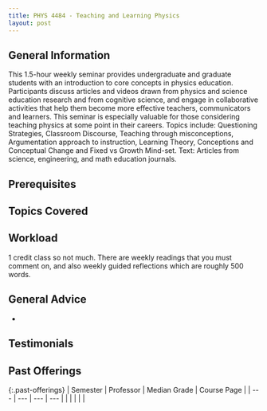 ```yaml
---
title: PHYS 4484 - Teaching and Learning Physics
layout: post
---
```


<link rel="stylesheet" href="/main.css">

## General Information

This 1.5-hour weekly seminar provides undergraduate and graduate students with an introduction to core concepts in physics education. Participants discuss articles and videos drawn from physics and science education research and from cognitive science, and engage in collaborative activities that help them become more effective teachers, communicators and learners. This seminar is especially valuable for those considering teaching physics at some point in their careers. Topics include: Questioning Strategies, Classroom Discourse, Teaching through misconceptions, Argumentation approach to instruction, Learning Theory, Conceptions and Conceptual Change and Fixed vs Growth Mind-set. Text: Articles from science, engineering, and math education journals.
## Prerequisites



## Topics Covered



## Workload
1 credit class so not much. There are weekly readings that you must comment on, and also weekly guided reflections which are roughly 500 words.


## General Advice

  - 

## Testimonials



## Past Offerings

{:.past-offerings}
| Semester | Professor | Median Grade | Course Page |
| --- | --- | --- | --- |
|  |  |  |  |
